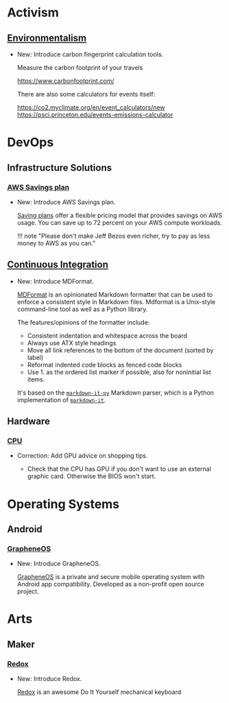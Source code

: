 # Activism

## [Environmentalism](environmentalism.md)

* New: Introduce carbon fingerprint calculation tools.

    Measure the carbon footprint of your travels
    
    https://www.carbonfootprint.com/
    
    There are also some calculators for events itself:
    
    https://co2.myclimate.org/en/event_calculators/new
    https://psci.princeton.edu/events-emissions-calculator
    

# DevOps

## Infrastructure Solutions

### [AWS Savings plan](aws_savings_plan.md)

* New: Introduce AWS Savings plan.

    [Saving plans](https://docs.aws.amazon.com/savingsplans/latest/userguide/what-is-savings-plans.html)
    offer a flexible pricing model that provides savings on AWS usage.
    You can save up to 72 percent on your AWS compute workloads.
    
    !!! note "Please don't make Jeff Bezos even richer, try to pay as less money to
    AWS as you can."

## [Continuous Integration](mdformat.md)

* New: Introduce MDFormat.

    [MDFormat](https://mdformat.readthedocs.io/en/stable/) is an opinionated
    Markdown formatter that can be used to enforce a consistent style in Markdown
    files. Mdformat is a Unix-style command-line tool as well as a Python library.
    
    The features/opinions of the formatter include:
    
    * Consistent indentation and whitespace across the board
    * Always use ATX style headings
    * Move all link references to the bottom of the document (sorted by label)
    * Reformat indented code blocks as fenced code blocks
    * Use 1. as the ordered list marker if possible, also for noninitial list items.
    
    It's based on the
    [`markdown-it-py`](https://markdown-it-py.readthedocs.io/en/latest/index.html)
    Markdown parser, which is a Python implementation of
    [`markdown-it`](https://github.com/markdown-it/markdown-it).

## Hardware

### [CPU](cpu.md)

* Correction: Add GPU advice on shopping tips.

    * Check that the CPU has GPU if you don't want to use an external graphic card.
        Otherwise the BIOS won't start.

# Operating Systems

## Android

### [GrapheneOS](grapheneos.md)

* New: Introduce GrapheneOS.

    [GrapheneOS](https://grapheneos.org/) is a private and secure mobile operating
    system with Android app compatibility. Developed as a non-profit open source
    project.

# Arts

## Maker

### [Redox](redox.md)

* New: Introduce Redox.

    [Redox](https://github.com/mattdibi/redox-keyboard) is an awesome Do It Yourself
    mechanical keyboard